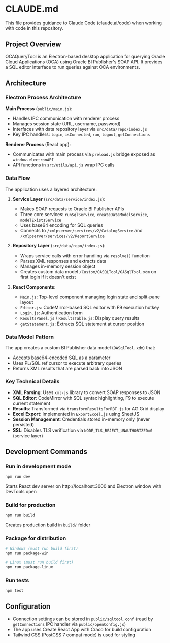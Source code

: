 # CLAUDE.md

This file provides guidance to Claude Code (claude.ai/code) when working with code in this repository.

## Project Overview

OCAQueryTool is an Electron-based desktop application for querying Oracle Cloud Applications (OCA) using Oracle BI Publisher's SOAP API. It provides a SQL editor interface to run queries against OCA environments.

## Architecture

### Electron Process Architecture

**Main Process** (`public/main.js`):
- Handles IPC communication with renderer process
- Manages session state (URL, username, password)
- Interfaces with data repository layer via `src/data/repo/index.js`
- Key IPC handlers: `login`, `isConnected`, `run`, `logout`, `getConnections`

**Renderer Process** (React app):
- Communicates with main process via `preload.js` bridge exposed as `window.electronAPI`
- API functions in `src/utils/api.js` wrap IPC calls

### Data Flow

The application uses a layered architecture:

1. **Service Layer** (`src/data/service/index.js`):
   - Makes SOAP requests to Oracle BI Publisher APIs
   - Three core services: `runSqlService`, `createDataModelService`, `modelExistsService`
   - Uses base64 encoding for SQL queries
   - Connects to `/xmlpserver/services/v2/CatalogService` and `/xmlpserver/services/v2/ReportService`

2. **Repository Layer** (`src/data/repo/index.js`):
   - Wraps service calls with error handling via `resolve()` function
   - Parses XML responses and extracts data
   - Manages in-memory session object
   - Creates custom data model `/Custom/OASQLTool/OASqlTool.xdm` on first login if it doesn't exist

3. **React Components**:
   - `Main.js`: Top-level component managing login state and split-pane layout
   - `Editor.js`: CodeMirror-based SQL editor with F9 execution hotkey
   - `Login.js`: Authentication form
   - `ResultsPanel.js` / `ResultsTable.js`: Display query results
   - `getStatement.js`: Extracts SQL statement at cursor position

### Data Model Pattern

The app creates a custom BI Publisher data model (`OASqlTool.xdm`) that:
- Accepts base64-encoded SQL as a parameter
- Uses PL/SQL ref cursor to execute arbitrary queries
- Returns XML results that are parsed back into JSON

### Key Technical Details

- **XML Parsing**: Uses `xml-js` library to convert SOAP responses to JSON
- **SQL Editor**: CodeMirror with SQL syntax highlighting, F9 to execute current statement
- **Results**: Transformed via `transformResultsForRBT.js` for AG Grid display
- **Excel Export**: Implemented in `ExportExcel.js` using SheetJS
- **Session Management**: Credentials stored in-memory only (never persisted)
- **SSL**: Disables TLS verification via `NODE_TLS_REJECT_UNAUTHORIZED=0` (service layer)

## Development Commands

### Run in development mode
```bash
npm run dev
```
Starts React dev server on http://localhost:3000 and Electron window with DevTools open

### Build for production
```bash
npm run build
```
Creates production build in `build/` folder

### Package for distribution
```bash
# Windows (must run build first)
npm run package-win

# Linux (must run build first)
npm run package-linux
```

### Run tests
```bash
npm test
```

## Configuration

- Connection settings can be stored in `public/sqltool.conf` (read by `getConnections` IPC handler via `public/openConfig.js`)
- The app uses Create React App with Craco for build configuration
- Tailwind CSS (PostCSS 7 compat mode) is used for styling
